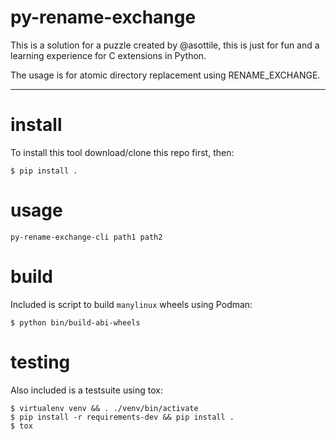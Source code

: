 # py-rename-exchange

This is a solution for a puzzle created by @asottile, this is just for fun and a learning experience for C
extensions in Python.

The usage is for atomic directory replacement using RENAME_EXCHANGE.

---

# install

To install this tool download/clone this repo first, then:

```console
$ pip install .
```

# usage

`py-rename-exchange-cli path1 path2`

# build

Included is script to build `manylinux` wheels using Podman:

```console
$ python bin/build-abi-wheels
```

# testing

Also included is a testsuite using tox:

```console
$ virtualenv venv && . ./venv/bin/activate
$ pip install -r requirements-dev && pip install .
$ tox
```

